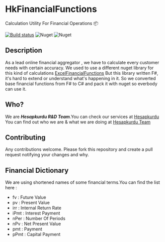 HkFinancialFunctions 
===
Calculation Utility For Financial Operations :package:

[![Build status](https://ci.appveyor.com/api/projects/status/kso6tmjv4oamwjmd?svg=true)](https://ci.appveyor.com/project/senvardarsemih/hk-financial-functions)
![Nuget](https://img.shields.io/nuget/v/HkFinancialFunctions.svg?style=flat-square)
![Nuget](https://img.shields.io/nuget/dt/HkFinancialFunctions.svg)

## Description

As a lead online financial aggregator , we have to calculate every customer needs with certain accuracy.
We used to use a different nuget library for this kind of calculations [ExcelFinancialFunctions](https://www.nuget.org/packages/ExcelFinancialFunctions/)
But this library written F#, it's hard to extend or understand what's happening in it.
So we converted base financial functions from F# to C# and pack it with nuget so everbody can use it.

## Who?

We are **_Hesapkurdu R&D Team_**.You can check our services at [Hesapkurdu](https://www.hesapkurdu.com/) 
You can find out who we are & what we are doing at [Hesapkurdu Team](https://github.com/orgs/Hesapkurdu/teams/hesapkurdu)

## Contributing

Any contributions welcome. Please fork this repository and create a pull request notifying your changes and why.

## Financial Dictionary 

We are using shortened names of some financial terms.You can find the list here :

* fv : Future Value
* pv : Present Value
* irr : Internal Return Rate
* iPmt : Interest Payment
* nPer : Number Of Periods
* nPv : Net Present Value
* pmt : Payment
* pPmt : Capital Payment
